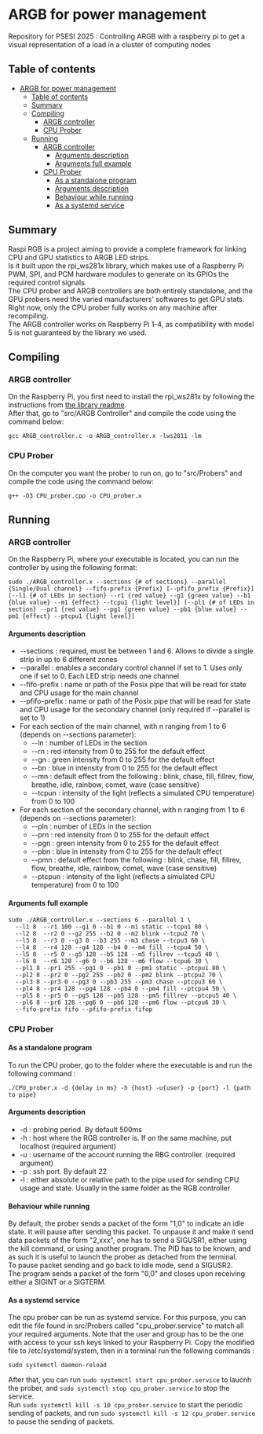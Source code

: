 # ARGB for power management
Repository for PSESI 2025 : Controlling ARGB with a raspberry pi to get a visual representation of a load in a cluster of computing nodes  

## Table of contents
- [ARGB for power management](#argb-for-power-management)
  - [Table of contents](#table-of-contents)
  - [Summary](#summary)
  - [Compiling](#compiling)
    - [ARGB controller](#argb-controller)
    - [CPU Prober](#cpu-prober)
  - [Running](#running)
    - [ARGB controller](#argb-controller-1)
      - [Arguments description](#arguments-description)
      - [Arguments full example](#arguments-full-example)
    - [CPU Prober](#cpu-prober-1)
      - [As a standalone program](#as-a-standalone-program)
      - [Arguments description](#arguments-description-1)
      - [Behaviour while running](#behaviour-while-running)
      - [As a systemd service](#as-a-systemd-service)


## Summary
Raspi RGB is a project aiming to provide a complete framework for linking CPU and GPU statistics to ARGB LED strips.  
Is it built upon the rpi_ws281x library, which makes use of a Raspberry Pi PWM, SPI, and PCM hardware modules to generate on its GPIOs the required control signals.  
The CPU prober and ARGB controllers are both entirely standalone, and the GPU probers need the varied manufacturers' softwares to get GPU stats.  
Right now, only the CPU prober fully works on any machine after recompiling.  
The ARGB controller works on Raspberry Pi 1-4, as compatibility with model 5 is not guaranteed by the library we used.

## Compiling
### ARGB controller
On the Raspberry Pi, you first need to install the rpi_ws281x by following the instructions from [the library readme](https://github.com/jgarff/rpi_ws281x/blob/master/README.md).  
After that, go to "src/ARGB Controller" and compile the code using the command below:  
```
gcc ARGB_controller.c -o ARGB_controller.x -lws2811 -lm
```

### CPU Prober
On the computer you want the prober to run on, go to "src/Probers" and compile the code using the command below:
```
g++ -O3 CPU_prober.cpp -o CPU_prober.x
```

## Running
### ARGB controller
On the Raspberry Pi, where your executable is located, you can run the controller by using the following format:
```
sudo ./ARGB_controller.x --sections {# of sections} --parallel {Single/Dual channel} --fifo-prefix {Prefix} [--pfifo_prefix {Prefix}] [--l1 {# of LEDs in section} --r1 {red value} --g1 {green value} --b1 {blue value} --m1 {effect} --tcpu1 {light level}] [--pl1 {# of LEDs in section} --pr1 {red value} --pg1 {green value} --pb1 {blue value} --pm1 {effect} --ptcpu1 {light level}]
```

#### Arguments description
- --sections : required, must be between 1 and 6. Allows to divide a single strip in up to 6 different zones
- --parallel : enables a secondary control channel if set to 1. Uses only one if set to 0. Each LED strip needs one channel
- --fifo-prefix : name or path of the Posix pipe that will be read for state and CPU usage for the main channel
- --pfifo-prefix : name or path of the Posix pipe that will be read for state and CPU usage for the secondary channel (only required if --parallel is set to 1)
- For each section of the main channel, with n ranging from 1 to 6 (depends on --sections parameter):
    - --ln : number of LEDs in the section
    - --rn : red intensity from 0 to 255 for the default effect
    - --gn : green intensity from 0 to 255 for the default effect
    - --bn : blue in intensity from 0 to 255 for the default effect
    - --mn : default effect from the following : blink, chase, fill, fillrev, flow, breathe, idle, rainbow, comet, wave (case sensitive)
    - --tcpun : intensity of the light (reflects a simulated CPU temperature) from 0 to 100
- For each section of the secondary channel, with n ranging from 1 to 6 (depends on --sections parameter):
    - --pln : number of LEDs in the section
    - --prn : red intensity from 0 to 255 for the default effect
    - --pgn : green intensity from 0 to 255 for the default effect
    - --pbn : blue in intensity from 0 to 255 for the default effect
    - --pmn : default effect from the following : blink, chase, fill, fillrev, flow, breathe, idle, rainbow, comet, wave (case sensitive)
    - --ptcpun : intensity of the light (reflects a simulated CPU temperature) from 0 to 100

#### Arguments full example
```
sudo ./ARGB_controller.x --sections 6 --parallel 1 \
  --l1 8  --r1 100 --g1 0 --b1 0 --m1 static --tcpu1 80 \
  --l2 8  --r2 0 --g2 255 --b2 0 --m2 blink --tcpu2 70 \
  --l3 8  --r3 0 --g3 0 --b3 255 --m3 chase --tcpu3 60 \
  --l4 8  --r4 128 --g4 128 --b4 0 --m4 fill --tcpu4 50 \
  --l5 8  --r5 0 --g5 128 --b5 128 --m5 fillrev --tcpu5 40 \
  --l6 8  --r6 128 --g6 0 --b6 128 --m6 flow --tcpu6 30 \
  --pl1 8 --pr1 255 --pg1 0 --pb1 0 --pm1 static --ptcpu1 80 \
  --pl2 8 --pr2 0 --pg2 255 --pb2 0 --pm2 blink --ptcpu2 70 \
  --pl3 8 --pr3 0 --pg3 0 --pb3 255 --pm3 chase --ptcpu3 60 \
  --pl4 8 --pr4 128 --pg4 128 --pb4 0 --pm4 fill --ptcpu4 50 \
  --pl5 8 --pr5 0 --pg5 128 --pb5 128 --pm5 fillrev --ptcpu5 40 \
  --pl6 8 --pr6 128 --pg6 0 --pb6 128 --pm6 flow --ptcpu6 30 \
  --fifo-prefix fifo --pfifo-prefix fifop
```

### CPU Prober
#### As a standalone program
To run the CPU prober, go to the folder where the executable is and run the following command : 
```
./CPU_prober.x -d {delay in ms} -h {host} -u{user} -p {port} -l {path to pipe}
```
#### Arguments description
- -d : probing period. By default 500ms
- -h : host where the RGB controller is. If on the same machine, put localhost (required argument)
- -u : username of the account running the RBG controller. (required argument)
- -p : ssh port. By default 22
- -l : either absolute or relative path to the pipe used for sending CPU usage and state. Usually in the same folder as the RGB controller

#### Behaviour while running
By default, the prober sends a packet of the form "1,0" to indicate an idle state. It will pause after sending this packet.
To unpause it and make it send data packets of the form "2,xxx", one has to send a SIGUSR1, either using the kill command, or using another program. The PID has to be known, and as such it is useful to launch the prober as detached from the terminal.  
To pause packet sending and go back to idle mode, send a SIGUSR2.  
The program sends a packet of the form "0,0" and closes upon receiving either a SIGINT or a SIGTERM.

#### As a systemd service
The cpu prober can be run as systemd service.
For this purpose, you can edit the file found in src/Probers called "cpu_prober.service" to match all your required arguments. Note that the user and group has to be the one with access to your ssh keys linked to your Raspberry Pi.
Copy the modified file to /etc/systemd/system, then in a terminal run the following commands : 
```
sudo systemctl daemon-reload
```
After that, you can run `sudo systemctl start cpu_prober.service` to laucnh the prober, and `sudo systemctl stop cpu_prober.service` to stop the service.  
Run `sudo systemctl kill -s 10 cpu_prober.service` to start the periodic sending of packets, and run `sudo systemctl kill -s 12 cpu_prober.service` to pause the sending of packets.